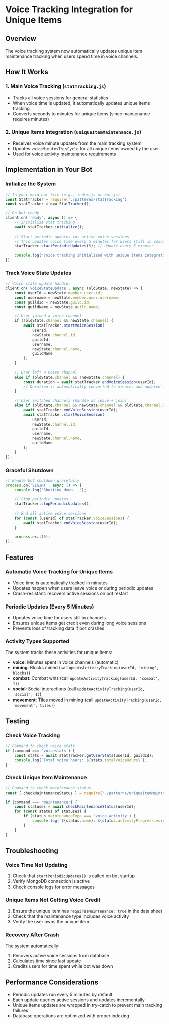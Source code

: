 # Voice Tracking Integration for Unique Items

## Overview
The voice tracking system now automatically updates unique item maintenance tracking when users spend time in voice channels.

## How It Works

### 1. Main Voice Tracking (`statTracking.js`)
- Tracks all voice sessions for general statistics
- When voice time is updated, it automatically updates unique items tracking
- Converts seconds to minutes for unique items (since maintenance requires minutes)

### 2. Unique Items Integration (`uniqueItemMaintenance.js`)
- Receives voice minute updates from the main tracking system
- Updates `voiceMinutesThisCycle` for all unique items owned by the user
- Used for voice activity maintenance requirements

## Implementation in Your Bot

### Initialize the System
```javascript
// In your main bot file (e.g., index.js or bot.js)
const StatTracker = require('./patterns/statTracking');
const statTracker = new StatTracker();

// On bot ready
client.on('ready', async () => {
    // Initialize stat tracking
    await statTracker.initialize();
    
    // Start periodic updates for active voice sessions
    // This updates voice time every 5 minutes for users still in voice
    statTracker.startPeriodicUpdates(5); // Update every 5 minutes
    
    console.log('Voice tracking initialized with unique items integration');
});
```

### Track Voice State Updates
```javascript
// Voice state update handler
client.on('voiceStateUpdate', async (oldState, newState) => {
    const userId = newState.member.user.id;
    const username = newState.member.user.username;
    const guildId = newState.guild.id;
    const guildName = newState.guild.name;

    // User joined a voice channel
    if (!oldState.channel && newState.channel) {
        await statTracker.startVoiceSession(
            userId,
            newState.channel.id,
            guildId,
            username,
            newState.channel.name,
            guildName
        );
    }
    
    // User left a voice channel
    else if (oldState.channel && !newState.channel) {
        const duration = await statTracker.endVoiceSession(userId);
        // Duration is automatically converted to minutes and updated for unique items
    }
    
    // User switched channels (handle as leave + join)
    else if (oldState.channel && newState.channel && oldState.channel.id !== newState.channel.id) {
        await statTracker.endVoiceSession(userId);
        await statTracker.startVoiceSession(
            userId,
            newState.channel.id,
            guildId,
            username,
            newState.channel.name,
            guildName
        );
    }
});
```

### Graceful Shutdown
```javascript
// Handle bot shutdown gracefully
process.on('SIGINT', async () => {
    console.log('Shutting down...');
    
    // Stop periodic updates
    statTracker.stopPeriodicUpdates();
    
    // End all active voice sessions
    for (const [userId] of statTracker.voiceSessions) {
        await statTracker.endVoiceSession(userId);
    }
    
    process.exit(0);
});
```

## Features

### Automatic Voice Tracking for Unique Items
- Voice time is automatically tracked in minutes
- Updates happen when users leave voice or during periodic updates
- Crash-resistant: recovers active sessions on bot restart

### Periodic Updates (Every 5 Minutes)
- Updates voice time for users still in channels
- Ensures unique items get credit even during long voice sessions
- Prevents loss of tracking data if bot crashes

### Activity Types Supported
The system tracks these activities for unique items:
- **voice**: Minutes spent in voice channels (automatic)
- **mining**: Blocks mined (call `updateActivityTracking(userId, 'mining', blocks)`)
- **combat**: Combat wins (call `updateActivityTracking(userId, 'combat', 1)`)
- **social**: Social interactions (call `updateActivityTracking(userId, 'social', 1)`)
- **movement**: Tiles moved in mining (call `updateActivityTracking(userId, 'movement', tiles)`)

## Testing

### Check Voice Tracking
```javascript
// Command to check voice stats
if (command === 'voicestats') {
    const stats = await statTracker.getUserStats(userId, guildId);
    console.log(`Total voice hours: ${stats.totalVoiceHours}`);
}
```

### Check Unique Item Maintenance
```javascript
// Command to check maintenance status
const { checkMaintenanceStatus } = require('./patterns/uniqueItemMaintenance');

if (command === 'maintenance') {
    const statuses = await checkMaintenanceStatus(userId);
    for (const status of statuses) {
        if (status.maintenanceType === 'voice_activity') {
            console.log(`${status.name}: ${status.activityProgress.voice}/${status.maintenanceCost} minutes`);
        }
    }
}
```

## Troubleshooting

### Voice Time Not Updating
1. Check that `startPeriodicUpdates()` is called on bot startup
2. Verify MongoDB connection is active
3. Check console logs for error messages

### Unique Items Not Getting Voice Credit
1. Ensure the unique item has `requiresMaintenance: true` in the data sheet
2. Check that the maintenance type includes voice activity
3. Verify the user owns the unique item

### Recovery After Crash
The system automatically:
1. Recovers active voice sessions from database
2. Calculates time since last update
3. Credits users for time spent while bot was down

## Performance Considerations
- Periodic updates run every 5 minutes by default
- Each update queries active sessions and updates incrementally
- Unique items updates are wrapped in try-catch to prevent main tracking failures
- Database operations are optimized with proper indexing
